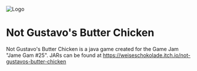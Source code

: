 ![Logo](images/logo.png)
# Not Gustavo's Butter Chicken
Not Gustavo's Butter Chicken is a java game created for the Game Jam "Jame Gam #25".
JARs can be found at https://weiseschokolade.itch.io/not-gustavos-butter-chicken
